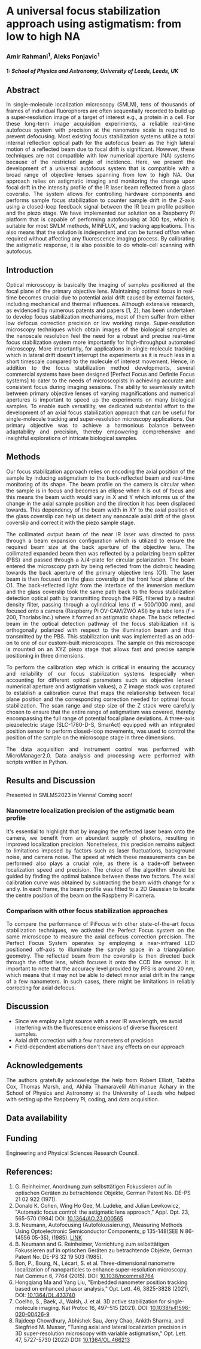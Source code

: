 # A universal focus stabilization approach using astigmatism: from low to high NA

### Amir Rahmani<sup>1</sup>, Aleks Ponjavic<sup>1</sup>
#### 1: *School of Physics and Astronomy, University of Leeds, Leeds, UK*

## Abstract
<p align="justify">
In single-molecule localization microscopy (SMLM), tens of thousands of frames of individual fluorophores are often sequentially recorded to build up a super-resolution image of a target of interest e.g., a protein in a cell. For these long-term image acquisition experiments, a reliable real-time autofocus system with precision at the nanometre scale is required to prevent defocusing. Most existing focus stabilization systems utilize a total internal reflection optical path for the autofocus beam as the high lateral motion of a reflected beam due to focal drift is significant. However, these techniques are not compatible with low numerical aperture (NA) systems because of the restricted angle of incidence. Here, we present the development of a universal autofocus system that is compatible with a broad range of objective lenses spanning from low to high NA. Our approach relies on astigmatic imaging and monitoring the change upon focal drift in the intensity profile of the IR laser beam reflected from a glass coverslip. The system allows for controlling hardware components and performs sample focus stabilization to counter sample drift in the Z-axis using a closed-loop feedback signal between the IR beam profile position and the piezo stage. We have implemented our solution on a Raspberry PI platform that is capable of performing autofocusing at 300 fps, which is suitable for most SMLM methods, MINFLUX, and tracking applications. This also means that the solution is independent and can be turned off/on when required without affecting any fluorescence imaging process. By calibrating the astigmatic response, it is also possible to do whole-cell scanning with autofocus.  
</p>

## Introduction
<p align="justify">
Optical microscopy is basically the imaging of samples positioned at the focal plane of the primary objective lens. Maintaining optimal focus in real-time becomes crucial due to potential axial drift caused by external factors, including mechanical and thermal influences. Although extensive research, as evidenced by numerous patents and papers [1, 2], has been undertaken to develop focus stabilization mechanisms, most of them suffer from either low defocus correction precision or low working range. Super-resolution microscopy techniques which obtain images of the biological samples at the nanoscale resolution feel the need for a robust and precise real-time focus stabilization system more importantly for high-throughput automated microscopy. More importantly, for applications in single-molecule tracking which in lateral drift doesn't interrupt the experiments as it is much less in a short timescale compared to the molecule of interest movement. Hence, in addition to the focus stabilization method developments, several commercial systems have been designed [Perfect Focus and Definite Focus systems] to cater to the needs of microscopists in achieving accurate and consistent focus during imaging sessions. The ability to seamlessly switch between primary objective lenses of varying magnifications and numerical apertures is important to speed up the experiments on many biological samples. To enable such versatility, we dedicated substantial effort to the development of an axial focus stabilization approach that can be useful for single-molecule tracking and super-resolution microscopy applications. Our primary objective was to achieve a harmonious balance between adaptability and precision, thereby empowering comprehensive and insightful explorations of intricate biological samples.
</p>

## Methods
<p align="justify">
Our focus stabilization approach relies on encoding the axial position of the sample by inducing astigmatism to the back-reflected beam and real-time monitoring of its shape. The beam profile on the camera is circular when the sample is in focus and becomes an ellipse when it is out of focus and this means the beam width would vary in X and Y which informs us of the change in the axial sample position and the direction it has been displaced towards. This dependency of the beam width in XY to the axial position of the glass coverslip can help us detect any nanoscale axial drift of the glass coverslip and correct it with the piezo sample stage. 
</p>

<p align="justify">
The collimated output beam of the near IR laser was directed to pass through a beam expansion configuration which is utilized to ensure the required beam size at the back aperture of the objective lens. The collimated expanded beam then was reflected by a polarizing beam splitter (PBS) and passed through a λ/4-plate for circular polarization. The beam entered the microscopy path by being reflected from the dichroic heading towards the back aperture of the primary objective lens (O1). The laser beam is then focused on the glass coverslip at the front focal plane of the O1. The back-reflected light from the interface of the immersion medium and the glass coverslip took the same path back to the focus stabilization detection optical path by transmitting through the PBS, filtered by a neutral density filter, passing through a cylindrical lens (f = 500/1000 mm), and focused onto a camera (Raspberry Pi OV-CAM/ZWO ASI) by a tube lens (f = 200, Thorlabs Inc.) where it formed an astigmatic shape. The back reflected beam in the optical detection pathway of the focus stabilization nit is orthogonally polarized with respect to the illumination beam and thus transmitted by the PBS. This stabilization unit was implemented as an add-on to one of our custom-built microscopes. The sample on this microscope is mounted on an XYZ piezo stage that allows fast and precise sample positioning in three dimensions. 
</p>
<!---
<p align="justify">
According to the theory of Fraunhofer diffraction for circular apertures, the intensity at the image plane would be 
</p>
-->
<p align="justify">
To perform the calibration step which is critical in ensuring the accuracy and reliability of our focus stabilization systems (especially when accounting for different optical parameters such as objective lenses' numerical aperture and astigmatism values), a Z image stack was captured to establish a calibration curve that maps the relationship between focal plane position and the corresponding correction needed for optimal focus stabilization. The scan range and step size of the Z stack were carefully chosen to ensure that the entire range of astigmatism was covered, thereby encompassing the full range of potential focal plane deviations. A three-axis piezoelectric stage (SLC-1780-D-S, SmarAct) equipped with an integrated position sensor to perform closed-loop movements, was used to control the position of the sample on the microscope stage in three dimensions.
</p>

<p align="justify">
The data acquisition and instrument control was performed with MicroManager2.0. Data analysis and processing were performed with scripts written in Python. 
</p>

## Results and Discussion
Presented in SMLMS2023 in Vienna! Coming soon!

### Nanometre localization precision of the astigmatic beam profile
<p align="justify">
It's essential to highlight that by imaging the reflected laser beam onto the camera, we benefit from an abundant supply of photons, resulting in improved localization precision. Nonetheless, this precision remains subject to limitations imposed by factors such as laser fluctuations, background noise, and camera noise. The speed at which these measurements can be performed also plays a crucial role, as there is a trade-off between localization speed and precision. The choice of the algorithm should be guided by finding the optimal balance between these two factors. The axial calibration curve was obtained by subtracting the beam width change for x and y. In each frame, the beam profile was fitted to a 2D Gaussian to locate the centre position of the beam on the Raspberry Pi camera.
 </p>
 
### Comparison with other focus stabilization approaches
<p align="justify">
To compare the performance of PiFocus with other state-of-the-art focus stabilization techniques, we activated the Perfect Focus system on the same microscope to measure the axial defocus correction precision. The Perfect Focus System operates by employing a near-infrared LED positioned off-axis to illuminate the sample space in a triangulation geometry. The reflected beam from the coverslip is then directed back through the offset lens, which focuses it onto the CCD line sensor.  It is important to note that the accuracy level provided by PFS is around 20 nm, which means that it may not be able to detect minor axial drift in the range of a few nanometers. In such cases, there might be limitations in reliably correcting for axial defocus.
</p>

## Discussion
- Since we employ a light source with a near IR wavelength, we avoid interfering with the fluorescence emissions of diverse fluorescent samples.
- Axial drift correction with a few nanometers of precision
- Field-dependent aberrations don't have any effects on our approach

## Acknowledgements
<p align="justify">
The authors gratefully acknowledge the help from Robert Elliott, Tabitha Cox, Thomas Marsh, and, Akhila Thamaravelil Abhimanue Achary in the School of Physics and Astronomy at the University of Leeds who helped with setting up the Raspberry Pi, coding, and data acquisition.
</p>

## Data availability

## Funding
Engineering and Physical Sciences Research Council.

## References:
  1. G. Reinheimer, Anordnung zum selbsttätigen Fokussieren auf in optischen Geräten zu betrachtende Objekte, German Patent No. DE-PS 21 02 922 (1971).
  2. Donald K. Cohen, Wing Ho Gee, M. Ludeke, and Julian Lewkowicz, "Automatic focus control: the astigmatic lens approach," Appl. Opt. 23, 565-570 (1984) DOI: [10.1364/AO.23.000565](https://doi.org/10.1364/AO.23.000565)
  3. B. Neumann, Autofocusing (Autofokussierung), Measuring Methods Using Optoelectronic Semiconductor Components, p 135-148(SEE N 86-14556 05-35), (1985). [LINK](https://scholar.google.com/scholar_lookup?title=Autofokussierung&publication_year=1985&author=B.%20Neumann)
  4. B. Neumann and G. Reinheimer, Vorrichtung zum selbsttätigen Fokussieren auf in optischen Geräten zu betrachtende Objekte, German Patent No. DE-PS 32 19 503 (1985).
  5. Bon, P., Bourg, N., Lécart, S. et al. Three-dimensional nanometre localization of nanoparticles to enhance super-resolution microscopy. Nat Commun 6, 7764 (2015). DOI: [10.1038/ncomms8764](https://doi.org/10.1038/ncomms8764)
  6. Hongqiang Ma and Yang Liu, "Embedded nanometer position tracking based on enhanced phasor analysis," Opt. Lett. 46, 3825-3828 (2021), DOI: [10.1364/OL.433740](https://doi.org/10.1364/OL.433740)
  7. Coelho, S., Baek, J., Walsh, J. et al. 3D active stabilization for single-molecule imaging. Nat Protoc 16, 497–515 (2021). DOI: [10.1038/s41596-020-00426-9](https://doi.org/10.1038/s41596-020-00426-9)
  8. Rajdeep Chowdhury, Abhishek Sau, Jerry Chao, Ankith Sharma, and Siegfried M. Musser, "Tuning axial and lateral localization precision in 3D super-resolution microscopy with variable astigmatism," Opt. Lett. 47, 5727-5730 (2022) DOI: [10.1364/OL.466213](https://doi.org/10.1364/OL.466213)
